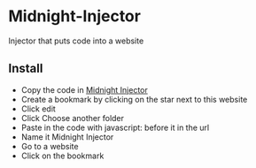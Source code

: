 # Midnight-Injector
Injector that puts code into a website

## Install
- Copy the code in [Midnight Injector](MidnightInjector)
- Create a bookmark by clicking on the star next to this website
- Click edit
- Click Choose another folder
- Paste in the code with javascript: before it in the url
- Name it Midnight Injector
- Go to a website
- Click on the bookmark

